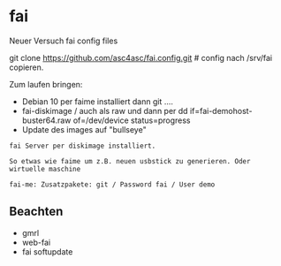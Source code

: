 # fai
Neuer Versuch fai config files

git clone https://github.com/asc4asc/fai.config.git # config nach /srv/fai copieren.

Zum laufen bringen:
* Debian 10 per faime installiert dann git ....
* fai-diskimage / auch als raw und dann per dd if=fai-demohost-buster64.raw of=/dev/device status=progress
* Update des images auf "bullseye"
```
fai Server per diskimage installiert.

So etwas wie faime um z.B. neuen usbstick zu generieren. Oder wirtuelle maschine

fai-me: Zusatzpakete: git / Password fai / User demo 
```
## Beachten
* gmrl
* web-fai
* fai softupdate
